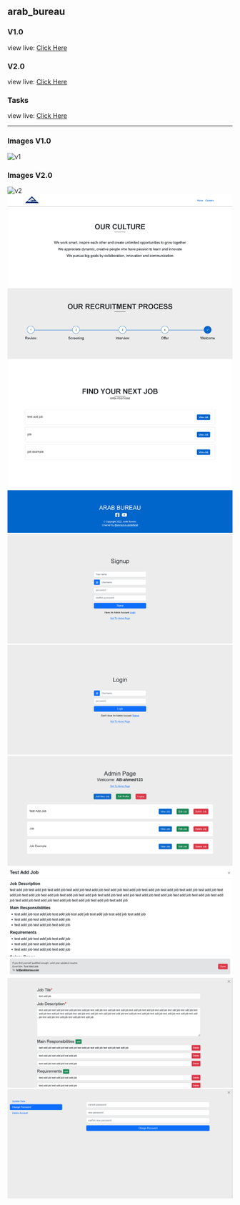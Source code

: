 ## arab_bureau

### V1.0

view live: [Click Here](https://ahmed-mo1300.github.io/arab-bureau-v1)

### V2.0

view live: [Click Here](https://arab-bureau-v2.herokuapp.com)

### Tasks

view live: [Click Here](./TASKS.md)

---

### Images V1.0
![v1](./v1-img/Home.png)

### Images V2.0

![v2](./v2-img/Home.png)
![v2](./v2-img/Careers.png)
![v2](./v2-img/Signup.png)
![v2](./v2-img/Login.png)
![v2](./v2-img/Admin.png)
![v2](./v2-img/View-job.png)
![v2](./v2-img/Edit-job.png)
![v2](./v2-img/Edit-profile.png)
